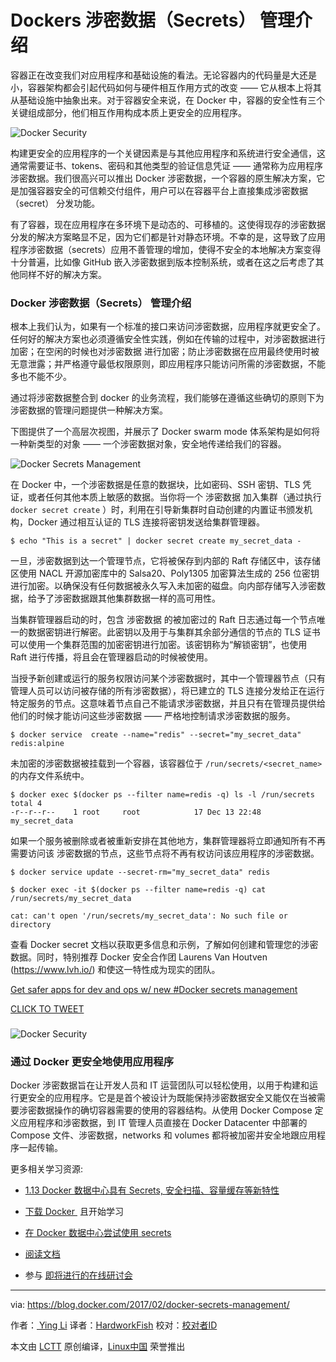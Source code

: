 
Dockers 涉密数据（Secrets） 管理介绍
====================================

容器正在改变我们对应用程序和基础设施的看法。无论容器内的代码量是大还是小，容器架构都会引起代码如何与硬件相互作用方式的改变 —— 它从根本上将其从基础设施中抽象出来。对于容器安全来说，在 Docker 中，容器的安全性有三个关键组成部分，他们相互作用构成本质上更安全的应用程序。

 ![Docker Security](https://i2.wp.com/blog.docker.com/wp-content/uploads/e12387a1-ab21-4942-8760-5b1677bc656d-1.jpg?w=1140&ssl=1) 
 
构建更安全的应用程序的一个关键因素是与其他应用程序和系统进行安全通信，这通常需要证书、tokens、密码和其他类型的验证信息凭证 —— 通常称为应用程序涉密数据。我们很高兴可以推出 Docker 涉密数据，一个容器的原生解决方案，它是加强容器安全的可信赖交付组件，用户可以在容器平台上直接集成涉密数据（secret） 分发功能。

有了容器，现在应用程序在多环境下是动态的、可移植的。这使得现存的涉密数据分发的解决方案略显不足，因为它们都是针对静态环境。不幸的是，这导致了应用程序涉密数据（secrets）应用不善管理的增加，使得不安全的本地解决方案变得十分普遍，比如像 GitHub 嵌入涉密数据到版本控制系统，或者在这之后考虑了其他同样不好的解决方案。

### Docker 涉密数据（Secrets） 管理介绍

根本上我们认为，如果有一个标准的接口来访问涉密数据，应用程序就更安全了。任何好的解决方案也必须遵循安全性实践，例如在传输的过程中，对涉密数据进行加密；在空闲的时候也对涉密数据 进行加密；防止涉密数据在应用最终使用时被无意泄露；并严格遵守最低权限原则，即应用程序只能访问所需的涉密数据，不能多也不能不少。

通过将涉密数据整合到 docker 的业务流程，我们能够在遵循这些确切的原则下为涉密数据的管理问题提供一种解决方案。

下图提供了一个高层次视图，并展示了 Docker swarm mode 体系架构是如何将一种新类型的对象 —— 一个涉密数据对象，安全地传递给我们的容器。

 ![Docker Secrets Management](https://i0.wp.com/blog.docker.com/wp-content/uploads/b69d2410-9e25-44d8-aa2d-f67b795ff5e3.jpg?w=1140&ssl=1) 

在 Docker 中，一个涉密数据是任意的数据块，比如密码、SSH 密钥、TLS 凭证，或者任何其他本质上敏感的数据。当你将一个 涉密数据 加入集群（通过执行 `docker secret create` ）时，利用在引导新集群时自动创建的内置证书颁发机构，Docker 通过相互认证的 TLS 连接将密钥发送给集群管理器。

```
$ echo "This is a secret" | docker secret create my_secret_data -
```

一旦，涉密数据到达一个管理节点，它将被保存到内部的 Raft 存储区中，该存储区使用 NACL 开源加密库中的 Salsa20、Poly1305 加密算法生成的 256 位密钥进行加密。以确保没有任何数据被永久写入未加密的磁盘。向内部存储写入涉密数据，给予了涉密数据跟其他集群数据一样的高可用性。

当集群管理器启动的时，包含 涉密数据 的被加密过的 Raft 日志通过每一个节点唯一的数据密钥进行解密。此密钥以及用于与集群其余部分通信的节点的 TLS 证书可以使用一个集群范围的加密密钥进行加密。该密钥称为“解锁密钥”，也使用 Raft 进行传播，将且会在管理器启动的时候被使用。

当授予新创建或运行的服务权限访问某个涉密数据时，其中一个管理器节点（只有管理人员可以访问被存储的所有涉密数据），将已建立的 TLS 连接分发给正在运行特定服务的节点。这意味着节点自己不能请求涉密数据，并且只有在管理员提供给他们的时候才能访问这些涉密数据 —— 严格地控制请求涉密数据的服务。

```
$ docker service  create --name="redis" --secret="my_secret_data" redis:alpine
```

未加密的涉密数据被挂载到一个容器，该容器位于 `/run/secrets/<secret_name>` 的内存文件系统中。

```
$ docker exec $(docker ps --filter name=redis -q) ls -l /run/secrets
total 4
-r--r--r--    1 root     root            17 Dec 13 22:48 my_secret_data
```

如果一个服务被删除或者被重新安排在其他地方，集群管理器将立即通知所有不再需要访问该 涉密数据的节点，这些节点将不再有权访问该应用程序的涉密数据。

```
$ docker service update --secret-rm="my_secret_data" redis

$ docker exec -it $(docker ps --filter name=redis -q) cat /run/secrets/my_secret_data

cat: can't open '/run/secrets/my_secret_data': No such file or directory
```

查看 Docker secret 文档以获取更多信息和示例，了解如何创建和管理您的涉密数据。同时，特别推荐 Docker 安全合作团 Laurens Van Houtven (https://www.lvh.io/) 和使这一特性成为现实的团队。

[Get safer apps for dev and ops w/ new #Docker secrets management][5]

[CLICK TO TWEET][6]

### 
![Docker Security](https://i2.wp.com/blog.docker.com/wp-content/uploads/Screenshot-2017-02-08-23.30.13.png?resize=1032%2C111&ssl=1)

### 通过 Docker 更安全地使用应用程序 

Docker 涉密数据旨在让开发人员和 IT 运营团队可以轻松使用，以用于构建和运行更安全的应用程序。它是是首个被设计为既能保持涉密数据安全又能仅在当被需要涉密数据操作的确切容器需要的使用的容器结构。从使用 Docker Compose 定义应用程序和涉密数据，到 IT 管理人员直接在 Docker Datacenter 中部署的 Compose 文件、涉密数据，networks 和 volumes 都将被加密并安全地跟应用程序一起传输。

更多相关学习资源:

*   [1.13 Docker 数据中心具有 Secrets, 安全扫描、容量缓存等新特性][7]

*   [下载 Docker ][8] 且开始学习

*   [在 Docker 数据中心尝试使用 secrets][9]

*   [阅读文档][10]

*   参与 [即将进行的在线研讨会][11]

--------------------------------------------------------------------------------

via: https://blog.docker.com/2017/02/docker-secrets-management/

作者：[ Ying Li][a]
译者：[HardworkFish](https://github.com/HardworkFish)
校对：[校对者ID](https://github.com/校对者ID)

本文由 [LCTT](https://github.com/LCTT/TranslateProject) 原创编译，[Linux中国](https://linux.cn/) 荣誉推出

[a]:https://blog.docker.com/author/yingli/
[1]:http://www.linkedin.com/shareArticle?mini=true&url=http://dockr.ly/2k6gnOB&title=Introducing%20Docker%20Secrets%20Management&summary=Containers%20are%20changing%20how%20we%20view%20apps%20and%20infrastructure.%20Whether%20the%20code%20inside%20containers%20is%20big%20or%20small,%20container%20architecture%20introduces%20a%20change%20to%20how%20that%20code%20behaves%20with%20hardware%20-%20it%20fundamentally%20abstracts%20it%20from%20the%20infrastructure.%20Docker%20believes%20that%20there%20are%20three%20key%20components%20to%20container%20security%20and%20...
[2]:http://www.reddit.com/submit?url=http://dockr.ly/2k6gnOB&title=Introducing%20Docker%20Secrets%20Management
[3]:https://plus.google.com/share?url=http://dockr.ly/2k6gnOB
[4]:http://news.ycombinator.com/submitlink?u=http://dockr.ly/2k6gnOB&t=Introducing%20Docker%20Secrets%20Management
[5]:https://twitter.com/share?text=Get+safer+apps+for+dev+and+ops+w%2F+new+%23Docker+secrets+management+&via=docker&related=docker&url=http://dockr.ly/2k6gnOB
[6]:https://twitter.com/share?text=Get+safer+apps+for+dev+and+ops+w%2F+new+%23Docker+secrets+management+&via=docker&related=docker&url=http://dockr.ly/2k6gnOB
[7]:http://dockr.ly/AppSecurity
[8]:https://www.docker.com/getdocker
[9]:http://www.docker.com/trial
[10]:https://docs.docker.com/engine/swarm/secrets/
[11]:http://www.docker.com/webinars
[12]:https://blog.docker.com/author/yingli/
[13]:https://blog.docker.com/tag/container-security/
[14]:https://blog.docker.com/tag/docker-security/
[15]:https://blog.docker.com/tag/secrets-management/
[16]:https://blog.docker.com/tag/security/
[17]:https://docs.docker.com/engine/swarm/how-swarm-mode-works/pki/
[18]:https://docs.docker.com/engine/swarm/secrets/
[19]:https://lvh.io%29/
